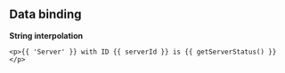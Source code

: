 ## Data binding
**String interpolation** 
```
<p>{{ 'Server' }} with ID {{ serverId }} is {{ getServerStatus() }}</p>
```
